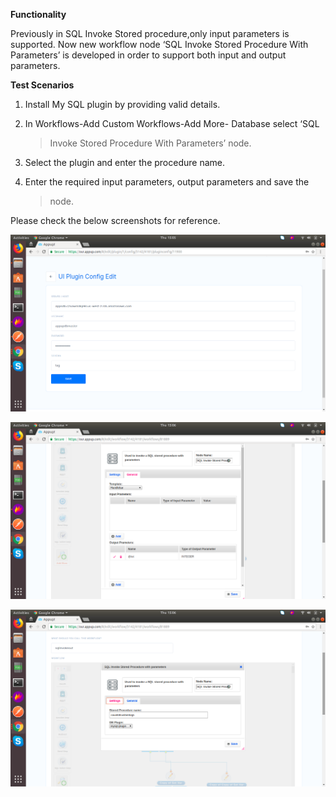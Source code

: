 **Functionality**

Previously in SQL Invoke Stored procedure,only input parameters is
supported. Now new workflow node ‘SQL Invoke Stored Procedure With
Parameters’ is developed in order to support both input and output
parameters.

**Test Scenarios**

1.  Install My SQL plugin by providing valid details.

2.  In Workflows-Add Custom Workflows-Add More- Database select ‘SQL
    > Invoke Stored Procedure With Parameters’ node.

3.  Select the plugin and enter the procedure name.

4.  Enter the required input parameters, output parameters and save the
    > node.

Please check the below screenshots for reference.


![Components1](../../../assets/Features_images/SQL%20Invoke%20Stored%20Procedure%20with%20Parameters/image1.png)


![Components2](../../../assets/Features_images/SQL%20Invoke%20Stored%20Procedure%20with%20Parameters/image2.png)



![Components3](../../../assets/Features_images/SQL%20Invoke%20Stored%20Procedure%20with%20Parameters/image3.png)
